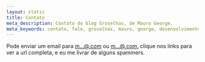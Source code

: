 ```yaml
---
layout: static
title: Contato
meta_description: Contato do blog Groselhas, de Mauro George.
meta_keywords: contato, fale, groselhas, mauro, george, desenvolvimento, web, php, cakephp, ruby, rails, git
---
```


Pode enviar um email para [m...@.com](http://scr.im/maurogeorge "clique para ver o email completo pelo scr.im") ou [m...@.com](http://www.google.com/recaptcha/mailhide/d?k=01mQHDL1Ep2oG6QhkuMVfWHQ==&c=mMHblQEBnloW140bH1ql5Haxylp08kL139ARULm9ofA= "clique para ver o email completo pelo reCAPTCHA"), clique nos links para ver a url completa, e eu me livrar de alguns spammers.